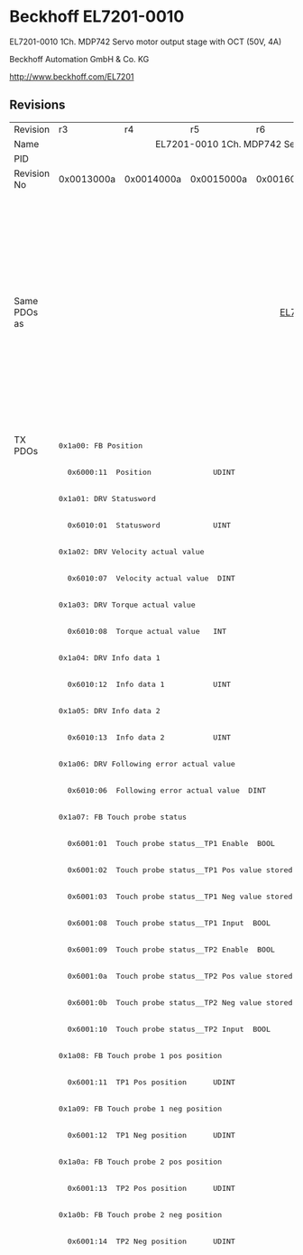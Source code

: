 # Beckhoff EL7201-0010

EL7201-0010 1Ch. MDP742 Servo motor output stage with OCT (50V, 4A)

Beckhoff Automation GmbH & Co. KG

http://www.beckhoff.com/EL7201

## Revisions
<table>
<tr >
<td>Revision</td>
<td>r3</td>
<td>r4</td>
<td>r5</td>
<td>r6</td>
<td>r7</td>
<td>r8</td>
<td>r9</td>
<td>r10</td>
<td>r11</td>
<td>r12</td>
<td>r13</td>
<td>r14</td>
<td>r15</td>
<td>r16</td>
</tr>
<tr >
<td>Name</td>
<td colspan=8 align="center">EL7201-0010 1Ch. MDP742 Servo motor output stage with OCT (50V, 4A)</td>
<td colspan=6 align="center">EL7201-0010 1Ch. MDP742 Servo motor output stage with OCT (50V, 2.8A RMS)</td>
</tr>
<tr >
<td>PID</td>
<td colspan=14 align="center">0x1c213052</td>
</tr>
<tr >
<td>Revision No</td>
<td>0x0013000a</td>
<td>0x0014000a</td>
<td>0x0015000a</td>
<td>0x0016000a</td>
<td>0x0017000a</td>
<td>0x0018000a</td>
<td>0x0019000a</td>
<td>0x001a000a</td>
<td>0x001b000a</td>
<td>0x001c000a</td>
<td>0x001d000a</td>
<td>0x001e000a</td>
<td>0x001f000a</td>
<td>0x0020000a</td>
</tr>
<tr >
<td>Same PDOs as</td>
<td colspan=3 align="center"></td>
<td colspan=2 align="center"><a href="EL7211-0010">EL7211-0010 r7</a></td>
<td colspan=6 align="center"><a href="EJ7211-0010">EJ7211-0010 r10</a><br/><a href="EJ7211-0010">EJ7211-0010 r11</a><br/><a href="EJ7211-0010">EJ7211-0010 r12</a><br/><a href="EJ7211-0010">EJ7211-0010 r13</a><br/><a href="EL7201-9014">EL7201-9014 r10</a><br/><a href="EL7201-9014">EL7201-9014 r11</a><br/><a href="EL7201-9014">EL7201-9014 r12</a><br/><a href="EL7201-9014">EL7201-9014 r13</a><br/><a href="EL7211-0010">EL7211-0010 r10</a><br/><a href="EL7211-0010">EL7211-0010 r11</a><br/><a href="EL7211-0010">EL7211-0010 r12</a><br/><a href="EL7211-0010">EL7211-0010 r13</a><br/><a href="EL7211-0010">EL7211-0010 r8</a><br/><a href="EL7211-0010">EL7211-0010 r9</a><br/><a href="EL7211-9014">EL7211-9014 r10</a><br/><a href="EL7211-9014">EL7211-9014 r11</a><br/><a href="EL7211-9014">EL7211-9014 r12</a><br/><a href="EL7211-9014">EL7211-9014 r13</a><br/><a href="EL7221-9014">EL7221-9014 r12</a><br/><a href="EL7221-9014">EL7221-9014 r13</a><br/><a href="EP7211-0034">EP7211-0034 r13</a></td>
<td colspan=2 align="center"><a href="EJ7211-0010">EJ7211-0010 r14</a><br/><a href="EJ7211-0010">EJ7211-0010 r15</a><br/><a href="EL7201-9014">EL7201-9014 r14</a><br/><a href="EL7201-9014">EL7201-9014 r15</a><br/><a href="EL7211-0010">EL7211-0010 r14</a><br/><a href="EL7211-0010">EL7211-0010 r15</a><br/><a href="EL7211-9014">EL7211-9014 r14</a><br/><a href="EL7211-9014">EL7211-9014 r15</a><br/><a href="EL7221-9014">EL7221-9014 r14</a><br/><a href="EL7221-9014">EL7221-9014 r15</a><br/><a href="EP7211-0034">EP7211-0034 r14</a><br/><a href="EP7211-0034">EP7211-0034 r15</a></td>
<td><a href="EJ7211-0010">EJ7211-0010 r16</a><br/><a href="EL7201-9014">EL7201-9014 r16</a><br/><a href="EL7211-0010">EL7211-0010 r16</a><br/><a href="EL7211-9014">EL7211-9014 r16</a><br/><a href="EL7221-9014">EL7221-9014 r16</a><br/><a href="EP7211-0034">EP7211-0034 r16</a></td>
</tr>
<tr class="txpdo pdosection">
<td rowspan=98 valign=top>TX PDOs</td>
<td colspan=14 align="left"><pre>0x1a00: FB Position</pre></td>
<td></td>
</tr>
<tr class="txpdo">
<td colspan=14 align="left"><pre>  0x6000:11  Position              UDINT</pre></td>
</tr>
<tr class="txpdo pdosection">
<td colspan=14 align="left"><pre>0x1a01: DRV Statusword</pre></td>
</tr>
<tr class="txpdo">
<td colspan=14 align="left"><pre>  0x6010:01  Statusword            UINT</pre></td>
</tr>
<tr class="txpdo pdosection">
<td colspan=14 align="left"><pre>0x1a02: DRV Velocity actual value</pre></td>
</tr>
<tr class="txpdo">
<td colspan=14 align="left"><pre>  0x6010:07  Velocity actual value  DINT</pre></td>
</tr>
<tr class="txpdo pdosection">
<td colspan=14 align="left"><pre>0x1a03: DRV Torque actual value</pre></td>
</tr>
<tr class="txpdo">
<td colspan=14 align="left"><pre>  0x6010:08  Torque actual value   INT</pre></td>
</tr>
<tr class="txpdo pdosection">
<td colspan=14 align="left"><pre>0x1a04: DRV Info data 1</pre></td>
</tr>
<tr class="txpdo">
<td colspan=14 align="left"><pre>  0x6010:12  Info data 1           UINT</pre></td>
</tr>
<tr class="txpdo pdosection">
<td colspan=14 align="left"><pre>0x1a05: DRV Info data 2</pre></td>
</tr>
<tr class="txpdo">
<td colspan=14 align="left"><pre>  0x6010:13  Info data 2           UINT</pre></td>
</tr>
<tr class="txpdo pdosection">
<td colspan=14 align="left"><pre>0x1a06: DRV Following error actual value</pre></td>
</tr>
<tr class="txpdo">
<td colspan=14 align="left"><pre>  0x6010:06  Following error actual value  DINT</pre></td>
</tr>
<tr class="txpdo pdosection">
<td colspan=14 align="left"><pre>0x1a07: FB Touch probe status</pre></td>
</tr>
<tr class="txpdo">
<td colspan=14 align="left"><pre>  0x6001:01  Touch probe status__TP1 Enable  BOOL</pre></td>
</tr>
<tr class="txpdo">
<td colspan=14 align="left"><pre>  0x6001:02  Touch probe status__TP1 Pos value stored  BOOL</pre></td>
</tr>
<tr class="txpdo">
<td colspan=14 align="left"><pre>  0x6001:03  Touch probe status__TP1 Neg value stored  BOOL</pre></td>
</tr>
<tr class="txpdo">
<td colspan=14 align="left"><pre>  0x6001:08  Touch probe status__TP1 Input  BOOL</pre></td>
</tr>
<tr class="txpdo">
<td colspan=14 align="left"><pre>  0x6001:09  Touch probe status__TP2 Enable  BOOL</pre></td>
</tr>
<tr class="txpdo">
<td colspan=14 align="left"><pre>  0x6001:0a  Touch probe status__TP2 Pos value stored  BOOL</pre></td>
</tr>
<tr class="txpdo">
<td colspan=14 align="left"><pre>  0x6001:0b  Touch probe status__TP2 Neg value stored  BOOL</pre></td>
</tr>
<tr class="txpdo">
<td colspan=14 align="left"><pre>  0x6001:10  Touch probe status__TP2 Input  BOOL</pre></td>
</tr>
<tr class="txpdo pdosection">
<td colspan=14 align="left"><pre>0x1a08: FB Touch probe 1 pos position</pre></td>
</tr>
<tr class="txpdo">
<td colspan=14 align="left"><pre>  0x6001:11  TP1 Pos position      UDINT</pre></td>
</tr>
<tr class="txpdo pdosection">
<td colspan=14 align="left"><pre>0x1a09: FB Touch probe 1 neg position</pre></td>
</tr>
<tr class="txpdo">
<td colspan=14 align="left"><pre>  0x6001:12  TP1 Neg position      UDINT</pre></td>
</tr>
<tr class="txpdo pdosection">
<td colspan=14 align="left"><pre>0x1a0a: FB Touch probe 2 pos position</pre></td>
</tr>
<tr class="txpdo">
<td colspan=14 align="left"><pre>  0x6001:13  TP2 Pos position      UDINT</pre></td>
</tr>
<tr class="txpdo pdosection">
<td colspan=14 align="left"><pre>0x1a0b: FB Touch probe 2 neg position</pre></td>
</tr>
<tr class="txpdo">
<td colspan=14 align="left"><pre>  0x6001:14  TP2 Neg position      UDINT</pre></td>
</tr>
<tr class="txpdo pdosection">
<td colspan=5 align="left"></td>
<td colspan=9 align="left"><pre>0x1a0c: FB Status</pre></td>
</tr>
<tr class="txpdo">
<td colspan=5 align="left"></td>
<td colspan=9 align="left"><pre>  0x6000:0e  Status__TxPDO State   BOOL</pre></td>
</tr>
<tr class="txpdo">
<td colspan=5 align="left"></td>
<td colspan=9 align="left"><pre>  0x6000:0f  Status__Input Cycle Counter  BIT2</pre></td>
</tr>
<tr class="txpdo pdosection">
<td colspan=11 align="left"></td>
<td colspan=3 align="left"><pre>0x1a0e: DRV Modes of operation display</pre></td>
</tr>
<tr class="txpdo">
<td colspan=11 align="left"></td>
<td colspan=3 align="left"><pre>  0x6010:03  Modes of operation display  USINT</pre></td>
</tr>
<tr class="txpdo pdosection">
<td colspan=11 align="left"></td>
<td colspan=3 align="left"><pre>0x1a30: DMC Inputs</pre></td>
</tr>
<tr class="txpdo">
<td colspan=11 align="left"></td>
<td colspan=3 align="left"><pre>  0x6030:02  DMC__FeedbackStatus__Latch extern valid  BOOL</pre></td>
</tr>
<tr class="txpdo">
<td colspan=11 align="left"></td>
<td colspan=3 align="left"><pre>  0x6030:03  DMC__FeedbackStatus__Set counter done  BOOL</pre></td>
</tr>
<tr class="txpdo">
<td colspan=11 align="left"></td>
<td colspan=3 align="left"><pre>  0x6030:0d  DMC__FeedbackStatus__Status of extern latch  BOOL</pre></td>
</tr>
<tr class="txpdo">
<td colspan=11 align="left"></td>
<td colspan=3 align="left"><pre>  0x6030:11  DMC__DriveStatus__Ready to enable  BOOL</pre></td>
</tr>
<tr class="txpdo">
<td colspan=11 align="left"></td>
<td colspan=3 align="left"><pre>  0x6030:12  DMC__DriveStatus__Ready  BOOL</pre></td>
</tr>
<tr class="txpdo">
<td colspan=11 align="left"></td>
<td colspan=3 align="left"><pre>  0x6030:13  DMC__DriveStatus__Warning  BOOL</pre></td>
</tr>
<tr class="txpdo">
<td colspan=11 align="left"></td>
<td colspan=3 align="left"><pre>  0x6030:14  DMC__DriveStatus__Error  BOOL</pre></td>
</tr>
<tr class="txpdo">
<td colspan=11 align="left"></td>
<td colspan=3 align="left"><pre>  0x6030:15  DMC__DriveStatus__Moving positive  BOOL</pre></td>
</tr>
<tr class="txpdo">
<td colspan=11 align="left"></td>
<td colspan=3 align="left"><pre>  0x6030:16  DMC__DriveStatus__Moving negative  BOOL</pre></td>
</tr>
<tr class="txpdo">
<td colspan=11 align="left"></td>
<td colspan=3 align="left"><pre>  0x6030:1c  DMC__DriveStatus__Digital input 1  BOOL</pre></td>
</tr>
<tr class="txpdo">
<td colspan=11 align="left"></td>
<td colspan=3 align="left"><pre>  0x6030:1d  DMC__DriveStatus__Digital input 2  BOOL</pre></td>
</tr>
<tr class="txpdo">
<td colspan=11 align="left"></td>
<td colspan=3 align="left"><pre>  0x6030:21  DMC__PositioningStatus__Busy  BOOL</pre></td>
</tr>
<tr class="txpdo">
<td colspan=11 align="left"></td>
<td colspan=3 align="left"><pre>  0x6030:22  DMC__PositioningStatus__In-Target  BOOL</pre></td>
</tr>
<tr class="txpdo">
<td colspan=11 align="left"></td>
<td colspan=3 align="left"><pre>  0x6030:23  DMC__PositioningStatus__Warning  BOOL</pre></td>
</tr>
<tr class="txpdo">
<td colspan=11 align="left"></td>
<td colspan=3 align="left"><pre>  0x6030:24  DMC__PositioningStatus__Error  BOOL</pre></td>
</tr>
<tr class="txpdo">
<td colspan=11 align="left"></td>
<td colspan=3 align="left"><pre>  0x6030:25  DMC__PositioningStatus__Calibrated  BOOL</pre></td>
</tr>
<tr class="txpdo">
<td colspan=11 align="left"></td>
<td colspan=3 align="left"><pre>  0x6030:26  DMC__PositioningStatus__Accelerate  BOOL</pre></td>
</tr>
<tr class="txpdo">
<td colspan=11 align="left"></td>
<td colspan=3 align="left"><pre>  0x6030:27  DMC__PositioningStatus__Decelerate  BOOL</pre></td>
</tr>
<tr class="txpdo">
<td colspan=11 align="left"></td>
<td colspan=3 align="left"><pre>  0x6030:28  DMC__PositioningStatus__Ready to execute  BOOL</pre></td>
</tr>
<tr class="txpdo">
<td colspan=11 align="left"></td>
<td colspan=3 align="left"><pre>  0x6030:31  DMC__Set position     LINT</pre></td>
</tr>
<tr class="txpdo">
<td colspan=11 align="left"></td>
<td colspan=3 align="left"><pre>  0x6030:32  DMC__Set velocity     INT</pre></td>
</tr>
<tr class="txpdo">
<td colspan=11 align="left"></td>
<td colspan=3 align="left"><pre>  0x6030:33  DMC__Actual drive time  UDINT</pre></td>
</tr>
<tr class="txpdo">
<td colspan=11 align="left"></td>
<td colspan=3 align="left"><pre>  0x6030:34  DMC__Actual position lag  LINT</pre></td>
</tr>
<tr class="txpdo">
<td colspan=11 align="left"></td>
<td colspan=3 align="left"><pre>  0x6030:35  DMC__Actual velocity  INT</pre></td>
</tr>
<tr class="txpdo">
<td colspan=11 align="left"></td>
<td colspan=3 align="left"><pre>  0x6030:36  DMC__Actual position  LINT</pre></td>
</tr>
<tr class="txpdo">
<td colspan=11 align="left"></td>
<td colspan=3 align="left"><pre>  0x6030:37  DMC__Error id         UDINT</pre></td>
</tr>
<tr class="txpdo">
<td colspan=11 align="left"></td>
<td colspan=3 align="left"><pre>  0x6030:38  DMC__Input cycle counter  USINT</pre></td>
</tr>
<tr class="txpdo">
<td colspan=11 align="left"></td>
<td colspan=3 align="left"><pre>  0x6030:3a  DMC__Latch value      LINT</pre></td>
</tr>
<tr class="txpdo">
<td colspan=11 align="left"></td>
<td colspan=3 align="left"><pre>  0x6030:3b  DMC__Cyclic info data 1  INT</pre></td>
</tr>
<tr class="txpdo">
<td colspan=11 align="left"></td>
<td colspan=3 align="left"><pre>  0x6030:3c  DMC__Cyclic info data 2  INT</pre></td>
</tr>
<tr class="txpdo pdosection">
<td colspan=11 align="left"></td>
<td colspan=3 align="left"><pre>0x1a31: DMC Inputs 32 Bit</pre></td>
</tr>
<tr class="txpdo">
<td colspan=11 align="left"></td>
<td colspan=3 align="left"><pre>  0x6030:02  DMC__FeedbackStatus__Latch extern valid  BOOL</pre></td>
</tr>
<tr class="txpdo">
<td colspan=11 align="left"></td>
<td colspan=3 align="left"><pre>  0x6030:03  DMC__FeedbackStatus__Set counter done  BOOL</pre></td>
</tr>
<tr class="txpdo">
<td colspan=11 align="left"></td>
<td colspan=3 align="left"><pre>  0x6030:0d  DMC__FeedbackStatus__Status of extern latch  BOOL</pre></td>
</tr>
<tr class="txpdo">
<td colspan=11 align="left"></td>
<td colspan=3 align="left"><pre>  0x6030:11  DMC__DriveStatus__Ready to enable  BOOL</pre></td>
</tr>
<tr class="txpdo">
<td colspan=11 align="left"></td>
<td colspan=3 align="left"><pre>  0x6030:12  DMC__DriveStatus__Ready  BOOL</pre></td>
</tr>
<tr class="txpdo">
<td colspan=11 align="left"></td>
<td colspan=3 align="left"><pre>  0x6030:13  DMC__DriveStatus__Warning  BOOL</pre></td>
</tr>
<tr class="txpdo">
<td colspan=11 align="left"></td>
<td colspan=3 align="left"><pre>  0x6030:14  DMC__DriveStatus__Error  BOOL</pre></td>
</tr>
<tr class="txpdo">
<td colspan=11 align="left"></td>
<td colspan=3 align="left"><pre>  0x6030:15  DMC__DriveStatus__Moving positive  BOOL</pre></td>
</tr>
<tr class="txpdo">
<td colspan=11 align="left"></td>
<td colspan=3 align="left"><pre>  0x6030:16  DMC__DriveStatus__Moving negative  BOOL</pre></td>
</tr>
<tr class="txpdo">
<td colspan=11 align="left"></td>
<td colspan=3 align="left"><pre>  0x6030:1c  DMC__DriveStatus__Digital input 1  BOOL</pre></td>
</tr>
<tr class="txpdo">
<td colspan=11 align="left"></td>
<td colspan=3 align="left"><pre>  0x6030:1d  DMC__DriveStatus__Digital input 2  BOOL</pre></td>
</tr>
<tr class="txpdo">
<td colspan=11 align="left"></td>
<td colspan=3 align="left"><pre>  0x6030:21  DMC__PositioningStatus__Busy  BOOL</pre></td>
</tr>
<tr class="txpdo">
<td colspan=11 align="left"></td>
<td colspan=3 align="left"><pre>  0x6030:22  DMC__PositioningStatus__In-Target  BOOL</pre></td>
</tr>
<tr class="txpdo">
<td colspan=11 align="left"></td>
<td colspan=3 align="left"><pre>  0x6030:23  DMC__PositioningStatus__Warning  BOOL</pre></td>
</tr>
<tr class="txpdo">
<td colspan=11 align="left"></td>
<td colspan=3 align="left"><pre>  0x6030:24  DMC__PositioningStatus__Error  BOOL</pre></td>
</tr>
<tr class="txpdo">
<td colspan=11 align="left"></td>
<td colspan=3 align="left"><pre>  0x6030:25  DMC__PositioningStatus__Calibrated  BOOL</pre></td>
</tr>
<tr class="txpdo">
<td colspan=11 align="left"></td>
<td colspan=3 align="left"><pre>  0x6030:26  DMC__PositioningStatus__Accelerate  BOOL</pre></td>
</tr>
<tr class="txpdo">
<td colspan=11 align="left"></td>
<td colspan=3 align="left"><pre>  0x6030:27  DMC__PositioningStatus__Decelerate  BOOL</pre></td>
</tr>
<tr class="txpdo">
<td colspan=11 align="left"></td>
<td colspan=3 align="left"><pre>  0x6030:28  DMC__PositioningStatus__Ready to execute  BOOL</pre></td>
</tr>
<tr class="txpdo">
<td colspan=11 align="left"></td>
<td colspan=3 align="left"><pre>  0x6030:31  DMC__Set position     DINT</pre></td>
</tr>
<tr class="txpdo">
<td colspan=11 align="left"></td>
<td colspan=3 align="left"><pre>  0x6030:32  DMC__Set velocity     INT</pre></td>
</tr>
<tr class="txpdo">
<td colspan=11 align="left"></td>
<td colspan=3 align="left"><pre>  0x6030:33  DMC__Actual drive time  UDINT</pre></td>
</tr>
<tr class="txpdo">
<td colspan=11 align="left"></td>
<td colspan=3 align="left"><pre>  0x6030:34  DMC__Actual position lag  DINT</pre></td>
</tr>
<tr class="txpdo">
<td colspan=11 align="left"></td>
<td colspan=3 align="left"><pre>  0x6030:35  DMC__Actual velocity  INT</pre></td>
</tr>
<tr class="txpdo">
<td colspan=11 align="left"></td>
<td colspan=3 align="left"><pre>  0x6030:36  DMC__Actual position  DINT</pre></td>
</tr>
<tr class="txpdo">
<td colspan=11 align="left"></td>
<td colspan=3 align="left"><pre>  0x6030:37  DMC__Error id         UDINT</pre></td>
</tr>
<tr class="txpdo">
<td colspan=11 align="left"></td>
<td colspan=3 align="left"><pre>  0x6030:38  DMC__Input cycle counter  USINT</pre></td>
</tr>
<tr class="txpdo">
<td colspan=11 align="left"></td>
<td colspan=3 align="left"><pre>  0x6030:3a  DMC__Latch value      DINT</pre></td>
</tr>
<tr class="txpdo">
<td colspan=11 align="left"></td>
<td colspan=3 align="left"><pre>  0x6030:3b  DMC__Cyclic info data 1  INT</pre></td>
</tr>
<tr class="txpdo">
<td colspan=11 align="left"></td>
<td colspan=3 align="left"><pre>  0x6030:3c  DMC__Cyclic info data 2  INT</pre></td>
</tr>
<tr class="rxpdo pdosection">
<td rowspan=55 valign=top>RX PDOs</td>
<td colspan=14 align="left"><pre>0x1600: DRV Controlword</pre></td>
<td></td>
</tr>
<tr class="rxpdo">
<td colspan=14 align="left"><pre>  0x7010:01  Controlword           UINT</pre></td>
</tr>
<tr class="rxpdo pdosection">
<td colspan=14 align="left"><pre>0x1601: DRV Target velocity</pre></td>
</tr>
<tr class="rxpdo">
<td colspan=14 align="left"><pre>  0x7010:06  Target velocity       DINT</pre></td>
</tr>
<tr class="rxpdo pdosection">
<td colspan=14 align="left"><pre>0x1602: DRV Target torque</pre></td>
</tr>
<tr class="rxpdo">
<td colspan=14 align="left"><pre>  0x7010:09  Target torque         INT</pre></td>
</tr>
<tr class="rxpdo pdosection">
<td colspan=14 align="left"><pre>0x1603: DRV Commutation angle</pre></td>
</tr>
<tr class="rxpdo">
<td colspan=14 align="left"><pre>  0x7010:0e  Commutation angle     UINT</pre></td>
</tr>
<tr class="rxpdo pdosection">
<td colspan=14 align="left"><pre>0x1604: DRV Torque limitation</pre></td>
</tr>
<tr class="rxpdo">
<td colspan=14 align="left"><pre>  0x7010:0b  Torque limitation     UINT</pre></td>
</tr>
<tr class="rxpdo pdosection">
<td colspan=14 align="left"><pre>0x1605: DRV Torque offset</pre></td>
</tr>
<tr class="rxpdo">
<td colspan=14 align="left"><pre>  0x7010:0a  Torque offset         INT</pre></td>
</tr>
<tr class="rxpdo pdosection">
<td colspan=14 align="left"><pre>0x1606: DRV Target position</pre></td>
</tr>
<tr class="rxpdo">
<td colspan=14 align="left"><pre>  0x7010:05  Target position       UDINT</pre></td>
</tr>
<tr class="rxpdo pdosection">
<td colspan=14 align="left"><pre>0x1607: FB Touch probe control</pre></td>
</tr>
<tr class="rxpdo">
<td colspan=14 align="left"><pre>  0x7001:01  Touch probe function__TP1 Enable  BOOL</pre></td>
</tr>
<tr class="rxpdo">
<td colspan=14 align="left"><pre>  0x7001:02  Touch probe function__TP1 Continous  BOOL</pre></td>
</tr>
<tr class="rxpdo">
<td colspan=14 align="left"><pre>  0x7001:03  Touch probe function__TP1 Trigger mode  BIT2</pre></td>
</tr>
<tr class="rxpdo">
<td colspan=14 align="left"><pre>  0x7001:05  Touch probe function__TP1 Enable pos edge  BOOL</pre></td>
</tr>
<tr class="rxpdo">
<td colspan=14 align="left"><pre>  0x7001:06  Touch probe function__TP1 Enable neg edge  BOOL</pre></td>
</tr>
<tr class="rxpdo">
<td colspan=14 align="left"><pre>  0x7001:09  Touch probe function__TP2 Enable  BOOL</pre></td>
</tr>
<tr class="rxpdo">
<td colspan=14 align="left"><pre>  0x7001:0a  Touch probe function__TP2 Continous  BOOL</pre></td>
</tr>
<tr class="rxpdo">
<td colspan=14 align="left"><pre>  0x7001:0b  Touch probe function__TP2 Trigger mode  BIT2</pre></td>
</tr>
<tr class="rxpdo">
<td colspan=14 align="left"><pre>  0x7001:0d  Touch probe function__TP2 Enable pos edge  BOOL</pre></td>
</tr>
<tr class="rxpdo">
<td colspan=14 align="left"><pre>  0x7001:0e  Touch probe function__TP2 Enable neg edge  BOOL</pre></td>
</tr>
<tr class="rxpdo pdosection">
<td colspan=11 align="left"></td>
<td colspan=3 align="left"><pre>0x1608: DRV Modes of operation</pre></td>
</tr>
<tr class="rxpdo">
<td colspan=11 align="left"></td>
<td colspan=3 align="left"><pre>  0x7010:03  Modes of operation    USINT</pre></td>
</tr>
<tr class="rxpdo pdosection">
<td colspan=11 align="left"></td>
<td colspan=3 align="left"><pre>0x1630: DMC Outputs</pre></td>
</tr>
<tr class="rxpdo">
<td colspan=11 align="left"></td>
<td colspan=3 align="left"><pre>  0x7030:02  DMC__FeedbackControl__Enable latch extern on positive edge  BOOL</pre></td>
</tr>
<tr class="rxpdo">
<td colspan=11 align="left"></td>
<td colspan=3 align="left"><pre>  0x7030:03  DMC__FeedbackControl__Set counter  BOOL</pre></td>
</tr>
<tr class="rxpdo">
<td colspan=11 align="left"></td>
<td colspan=3 align="left"><pre>  0x7030:04  DMC__FeedbackControl__Enable latch extern on negative edge  BOOL</pre></td>
</tr>
<tr class="rxpdo">
<td colspan=11 align="left"></td>
<td colspan=3 align="left"><pre>  0x7030:11  DMC__DriveControl__Enable  BOOL</pre></td>
</tr>
<tr class="rxpdo">
<td colspan=11 align="left"></td>
<td colspan=3 align="left"><pre>  0x7030:12  DMC__DriveControl__Reset  BOOL</pre></td>
</tr>
<tr class="rxpdo">
<td colspan=11 align="left"></td>
<td colspan=3 align="left"><pre>  0x7030:21  DMC__PositioningControl__Execute  BOOL</pre></td>
</tr>
<tr class="rxpdo">
<td colspan=11 align="left"></td>
<td colspan=3 align="left"><pre>  0x7030:22  DMC__PositioningControl__Emergency stop  BOOL</pre></td>
</tr>
<tr class="rxpdo">
<td colspan=11 align="left"></td>
<td colspan=3 align="left"><pre>  0x7030:31  DMC__Set counter value  LINT</pre></td>
</tr>
<tr class="rxpdo">
<td colspan=11 align="left"></td>
<td colspan=3 align="left"><pre>  0x7030:32  DMC__Target position  LINT</pre></td>
</tr>
<tr class="rxpdo">
<td colspan=11 align="left"></td>
<td colspan=3 align="left"><pre>  0x7030:33  DMC__Target velocity  INT</pre></td>
</tr>
<tr class="rxpdo">
<td colspan=11 align="left"></td>
<td colspan=3 align="left"><pre>  0x7030:34  DMC__Start type       UINT</pre></td>
</tr>
<tr class="rxpdo">
<td colspan=11 align="left"></td>
<td colspan=3 align="left"><pre>  0x7030:35  DMC__Target acceleration  UINT</pre></td>
</tr>
<tr class="rxpdo">
<td colspan=11 align="left"></td>
<td colspan=3 align="left"><pre>  0x7030:36  DMC__Target deceleration  UINT</pre></td>
</tr>
<tr class="rxpdo pdosection">
<td colspan=11 align="left"></td>
<td colspan=3 align="left"><pre>0x1631: DMC Outputs 32 Bit</pre></td>
</tr>
<tr class="rxpdo">
<td colspan=11 align="left"></td>
<td colspan=3 align="left"><pre>  0x7030:02  DMC__FeedbackControl__Enable latch extern on positive edge  BOOL</pre></td>
</tr>
<tr class="rxpdo">
<td colspan=11 align="left"></td>
<td colspan=3 align="left"><pre>  0x7030:03  DMC__FeedbackControl__Set counter  BOOL</pre></td>
</tr>
<tr class="rxpdo">
<td colspan=11 align="left"></td>
<td colspan=3 align="left"><pre>  0x7030:04  DMC__FeedbackControl__Enable latch extern on negative edge  BOOL</pre></td>
</tr>
<tr class="rxpdo">
<td colspan=11 align="left"></td>
<td colspan=3 align="left"><pre>  0x7030:11  DMC__DriveControl__Enable  BOOL</pre></td>
</tr>
<tr class="rxpdo">
<td colspan=11 align="left"></td>
<td colspan=3 align="left"><pre>  0x7030:12  DMC__DriveControl__Reset  BOOL</pre></td>
</tr>
<tr class="rxpdo">
<td colspan=11 align="left"></td>
<td colspan=3 align="left"><pre>  0x7030:21  DMC__PositioningControl__Execute  BOOL</pre></td>
</tr>
<tr class="rxpdo">
<td colspan=11 align="left"></td>
<td colspan=3 align="left"><pre>  0x7030:22  DMC__PositioningControl__Emergency stop  BOOL</pre></td>
</tr>
<tr class="rxpdo">
<td colspan=11 align="left"></td>
<td colspan=3 align="left"><pre>  0x7030:31  DMC__Set counter value  DINT</pre></td>
</tr>
<tr class="rxpdo">
<td colspan=11 align="left"></td>
<td colspan=3 align="left"><pre>  0x7030:32  DMC__Target position  DINT</pre></td>
</tr>
<tr class="rxpdo">
<td colspan=11 align="left"></td>
<td colspan=3 align="left"><pre>  0x7030:33  DMC__Target velocity  INT</pre></td>
</tr>
<tr class="rxpdo">
<td colspan=11 align="left"></td>
<td colspan=3 align="left"><pre>  0x7030:34  DMC__Start type       UINT</pre></td>
</tr>
<tr class="rxpdo">
<td colspan=11 align="left"></td>
<td colspan=3 align="left"><pre>  0x7030:35  DMC__Target acceleration  UINT</pre></td>
</tr>
<tr class="rxpdo">
<td colspan=11 align="left"></td>
<td colspan=3 align="left"><pre>  0x7030:36  DMC__Target deceleration  UINT</pre></td>
</tr>
</table>
